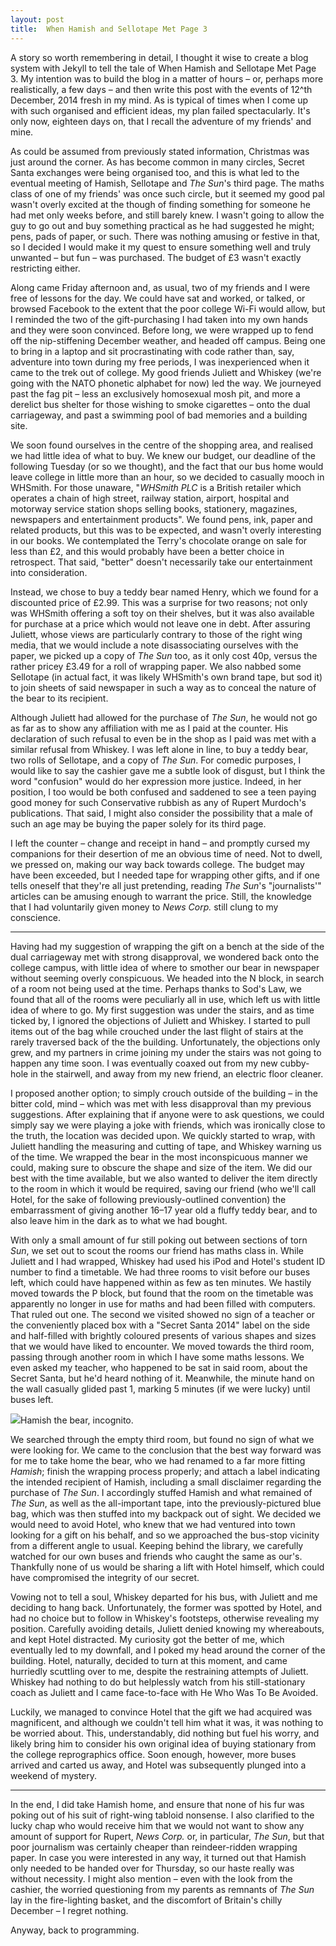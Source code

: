 ```yaml
---
layout: post
title:  When Hamish and Sellotape Met Page 3
---
```


A story so worth remembering in detail, I thought it wise to create a blog system with Jekyll to tell the tale of When Hamish and Sellotape Met Page 3. My intention was to build the blog in a matter of hours &ndash; or, perhaps more realistically, a few days &ndash; and then write this post with the events of 12^th December, 2014 fresh in my mind. As is typical of times when I come up with such organised and efficient ideas, my plan failed spectacularly. It's only now, eighteen days on, that I recall the adventure of my friends' and mine.

As could be assumed from previously stated information, Christmas was just around the corner. As has become common in many circles, Secret Santa exchanges were being organised too, and this is what led to the eventual meeting of Hamish, Sellotape and *The Sun*'s third page. The maths class of one of my friends' was once such circle, but it seemed my good pal wasn't overly excited at the though of finding something for someone he had met only weeks before, and still barely knew. I wasn't going to allow the guy to go out and buy something practical as he had suggested he might; pens, pads of paper, or such. There was nothing amusing or festive in that, so I decided I would make it my quest to ensure something well and truly unwanted &ndash; but fun &ndash; was purchased. The budget of &pound;3 wasn't exactly restricting either.

Along came Friday afternoon and, as usual, two of my friends and I were free of lessons for the day. We could have sat and worked, or talked, or browsed Facebook to the extent that the poor college Wi-Fi would allow, but I reminded the two of the gift-purchasing I had taken into my own hands and they were soon convinced. Before long, we were wrapped up to fend off the nip-stiffening December weather, and headed off campus. Being one to bring in a laptop and sit procrastinating with code rather than, say, adventure into town during my free periods, I was inexperienced when it came to the trek out of college. My good friends Juliett and Whiskey (we're going with the NATO phonetic alphabet for now) led the way. We journeyed past the fag pit &ndash; less an exclusively homosexual mosh pit, and more a derelict bus shelter for those wishing to smoke cigarettes &ndash; onto the dual carriageway, and past a swimming pool of bad memories and a building site.

We soon found ourselves in the centre of the shopping area, and realised we had little idea of what to buy. We knew our budget, our deadline of the following Tuesday (or so we thought), and the fact that our bus home would leave college in little more than an hour, so we decided to casually mooch in WHSmith. For those unaware, "*WHSmith PLC* is a British retailer which operates a chain of high street, railway station, airport, hospital and motorway service station shops selling books, stationery, magazines, newspapers and entertainment products". We found pens, ink, paper and related products, but this was to be expected, and wasn't overly interesting in our books. We contemplated the Terry's chocolate orange on sale for less than &pound;2, and this would probably have been a better choice in retrospect. That said, "better" doesn't necessarily take our entertainment into consideration.

Instead, we chose to buy a teddy bear named Henry, which we found for a discounted price of &pound;2.99. This was a surprise for two reasons; not only was WHSmith offering a soft toy on their shelves, but it was also available for purchase at a price which would not leave one in debt. After assuring Juliett, whose views are particularly contrary to those of the right wing media, that we would include a note disassociating ourselves with the paper, we picked up a copy of *The Sun* too, as it only cost 40p, versus the rather pricey &pound;3.49 for a roll of wrapping paper. We also nabbed some Sellotape (in actual fact, it was likely WHSmith's own brand tape, but sod it) to join sheets of said newspaper in such a way as to conceal the nature of the bear to its recipient.

Although Juliett had allowed for the purchase of *The Sun*, he would not go as far as to show any affiliation with me as I paid at the counter. His declaration of such refusal to even be in the shop as I paid was met with a similar refusal from Whiskey. I was left alone in line, to buy a teddy bear, two rolls of Sellotape, and a copy of *The Sun*. For comedic purposes, I would like to say the cashier gave me a subtle look of disgust, but I think the word "confusion" would do her expression more justice. Indeed, in her position, I too would be both confused and saddened to see a teen paying good money for such Conservative rubbish as any of Rupert Murdoch's publications. That said, I might also consider the possibility that a male of such an age may be buying the paper solely for its third page.

I left the counter &ndash; change and receipt in hand &ndash; and promptly cursed my companions for their desertion of me an obvious time of need. Not to dwell, we pressed on, making our way back towards college. The budget may have been exceeded, but I needed tape for wrapping other gifts, and if one tells oneself that they're all just pretending, reading *The Sun*'s "journalists'" articles can be amusing enough to warrant the price. Still, the knowledge that I had voluntarily given money to *News Corp.* still clung to my conscience.

* * *

Having had my suggestion of wrapping the gift on a bench at the side of the dual carriageway met with strong disapproval, we wondered back onto the college campus, with little idea of where to smother our bear in newspaper without seeming overly conspicuous. We headed into the N block, in search of a room not being used at the time. Perhaps thanks to Sod's Law, we found that all of the rooms were peculiarly all in use, which left us with little idea of where to go. My first suggestion was under the stairs, and as time ticked by, I ignored the objections of Juliett and Whiskey. I started to pull items out of the bag while crouched under the last flight of stairs at the rarely traversed back of the the building. Unfortunately, the objections only grew, and my partners in crime joining my under the stairs was not going to happen any time soon. I was eventually coaxed out from my new cubby-hole in the stairwell, and away from my new friend, an electric floor cleaner.

I proposed another option; to simply crouch outside of the building &ndash; in the bitter cold, mind &ndash; which was met with less disapproval than my previous suggestions. After explaining that if anyone were to ask questions, we could simply say we were playing a joke with friends, which was ironically close to the truth, the location was decided upon. We quickly started to wrap, with Juliett handling the measuring and cutting of tape, and Whiskey warning us of the time. We wrapped the bear in the most inconspicuous manner we could, making sure to obscure the shape and size of the item. We did our best with the time available, but we also wanted to deliver the item directly to the room in which it would be required, saving our friend (who we'll call Hotel, for the sake of following previously-outlined convention) the embarrassment of giving another 16&ndash;17 year old a fluffy teddy bear, and to also leave him in the dark as to what we had bought.

With only a small amount of fur still poking out between sections of torn *Sun*, we set out to scout the rooms our friend has maths class in. While Juliett and I had wrapped, Whiskey had used his iPod and Hotel's student ID number to find a timetable. We had three rooms to visit before our buses left, which could have happened within as few as ten minutes. We hastily moved towards the P block, but found that the room on the timetable was apparently no longer in use for maths and had been filled with computers. That ruled out one. The second we visited showed no sign of a teacher or the conveniently placed box with a "Secret Santa 2014" label on the side and half-filled with brightly coloured presents of various shapes and sizes that we would have liked to encounter. We moved towards the third room, passing through another room in which I have some maths lessons. We even asked my teacher, who happened to be sat in said room, about the Secret Santa, but he'd heard nothing of it. Meanwhile, the minute hand on the wall casually glided past 1, marking 5 minutes (if we were lucky) until buses left.

<a class="i" href="{{ site.url }}/images/2014/hamish-full.jpg"><img src="{{ site.url }}/images/2014/hamish.jpg"></a><span>Hamish the bear, incognito.</span>

We searched through the empty third room, but found no sign of what we were looking for. We came to the conclusion that the best way forward was for me to take home the bear, who we had renamed to a far more fitting *Hamish*; finish the wrapping process properly; and attach a label indicating the intended recipient of Hamish, including a small disclaimer regarding the purchase of *The Sun*. I accordingly stuffed Hamish and what remained of *The Sun*, as well as the all-important tape, into the previously-pictured blue bag, which was then stuffed into my backpack out of sight. We decided we would need to avoid Hotel, who knew that we had ventured into town looking for a gift on his behalf, and so we approached the bus-stop vicinity from a different angle to usual. Keeping behind the library, we carefully watched for our own buses and friends who caught the same as our's. Thankfully none of us would be sharing a lift with Hotel himself, which could have compromised the integrity of our secret.

Vowing not to tell a soul, Whiskey departed for his bus, with Juliett and me deciding to hang back. Unfortunately, the former was spotted by Hotel, and had no choice but to follow in Whiskey's footsteps, otherwise revealing my position. Carefully avoiding details, Juliett denied knowing my whereabouts, and kept Hotel distracted. My curiosity got the better of me, which eventually led to my downfall, and I poked my head around the corner of the building. Hotel, naturally, decided to turn at this moment, and came hurriedly scuttling over to me, despite the restraining attempts of Juliett. Whiskey had nothing to do but helplessly watch from his still-stationary coach as Juliett and I came face-to-face with He Who Was To Be Avoided.

Luckily, we managed to convince Hotel that the gift we had acquired was magnificent, and although we couldn't tell him what it was, it was nothing to be worried about. This, understandably, did nothing but fuel his worry, and likely bring him to consider his own original idea of buying stationary from the college reprographics office. Soon enough, however, more buses arrived and carted us away, and Hotel was subsequently plunged into a weekend of mystery.

* * *

In the end, I did take Hamish home, and ensure that none of his fur was poking out of his suit of right-wing tabloid nonsense. I also clarified to the lucky chap who would receive him that we would not want to show any amount of support for Rupert, *News Corp.* or, in particular, *The Sun*, but that poor journalism was certainly cheaper than reindeer-ridden wrapping paper. In case you were interested in any way, it turned out that Hamish only needed to be handed over for Thursday, so our haste really was without necessity. I might also mention &ndash; even with the look from the cashier, the worried questioning from my parents as remnants of *The Sun* lay in the fire-lighting basket, and the discomfort of Britain's chilly December &ndash; I regret nothing.

Anyway, back to programming.
